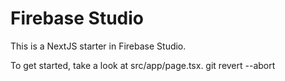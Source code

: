 # Firebase Studio

This is a NextJS starter in Firebase Studio.

To get started, take a look at src/app/page.tsx.
git revert --abort